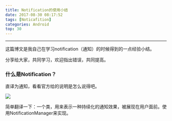 ```yaml
---
title: Notification的使用小结
date: 2017-08-30 08:17:52
tags: [Noticafition]
categories: Android
top: 30
---
```


---



这篇博文是我自己在学习notification（通知）的时候得到的一点经验小结。

分享给大家，共同学习，欢迎指出错误，共同提高。

<!--more-->

### 什么是Notification？

直译为通知，看看官方给的说明是怎么说得吧。

![](http://ogtmd8elu.bkt.clouddn.com/201708300924_671.png)

简单翻译一下：一个类，用来表示一种持续化的通知效果，被展现在用户面前。使用NotificationManager来实现。


